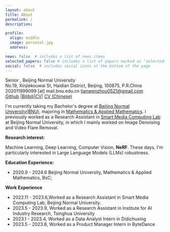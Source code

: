 ```yaml
---
layout: about
title: About
permalink: /
description: 

profile:
  align: middle
  image: personal.jpg
  address: 

news: false  # includes a list of news items
selected_papers: false # includes a list of papers marked as "selected={true}"
social: false  # includes social icons at the bottom of the page
---
```


Senior , Beijing Normal University<br>
No.19, Xinjiekouwai St, Haidian District, Beijing, 100875, P.R.China<br>
202011999099 [at] mail.bnu.edu.cn tianwenzhou0521@gmail.com<br>
[Github](https://github.com/TianwenZhou) |[Bilibili](https://space.bilibili.com/207013776)|[CV](https://www.jianguoyun.com/p/DefoU7wQiOmkChjJx5EFIAA)| [CV (Chinese)](https://www.jianguoyun.com/p/DXzQKVgQiOmkChjEx5EFIAA)

I'm currently taking my Bachelor's degree at [Beijing Normal University(BNU)](http://www.bnu.edu.cn/), majoring in [Mathematics & Applied Mathematics](http://math.bnu.edu.cn/). I previously worked as a Research Assistant in [Smart Media Computing Lab](https://vmcl.bnu.edu.cn/news/index.htm) at Beijing Normal University, in which I mainly worked on Image Denoising and Video Flare Removal.

**Research interest:** 

Machine Learning, Deep Learning, Computer Vision, **NeRF**. These days, I'm particularly interested in Large Language Models (LLMs) robustness.

**Education Experience:** 
- 2020.9 - 2024.6 Beijing Normal University, Mathematics & Applied Mathematics, BsC;

**Work Experience**
- 2022.11 - 2023.6,Worked as a Research Assistant in Smart Media Computing Lab, Beijing Normal University.
- 2023.5 - 2023.9, Worked as a Research Assistant in Institute for AI Industry Research, Tsinghua University
- 2023.1 - 2023.4, Worked as a Data Analyst Intern in Didichuxing
- 2023.5 - 2023.8, Worked as a Product Manager Intern in ByteDance
